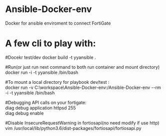 # Ansible-Docker-env
Docker for ansible enviroment to connect FortiGate

# A few cli to play with:
#Docekr test/dev
docker build  -t yyansible .

#Run(or just run next command to both run container and mount directory)  
docker run -i -t yyansible /bin/bash  

#To mount a local directory for playbook dev/test :  
docker run -v C:\workspace\Ansible-Docker-env\:/Ansible-Docker-env --rm -i -t yyansible /bin/bash  

#Debugging API calls on your fortigate:  
diag debug application httpsd 255  
diag debug enable  

#Disable InsecureRequestWarning in fortiosapi(no need modify if use http)  
vim /usr/local/lib/python3.6/dist-packages/fortiosapi/fortiosapi.py  


